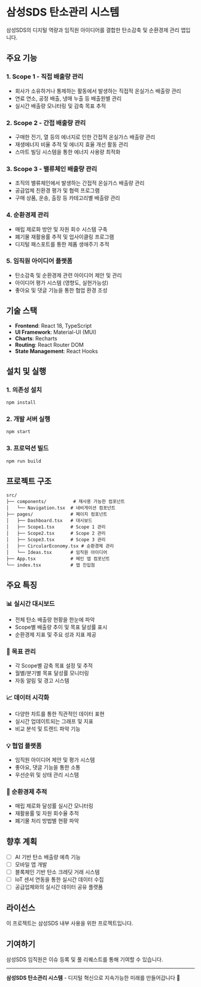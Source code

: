 # 삼성SDS 탄소관리 시스템

삼성SDS의 디지털 역량과 임직원 아이디어를 결합한 탄소감축 및 순환경제 관리 앱입니다.

## 주요 기능

### 1. Scope 1 - 직접 배출량 관리
- 회사가 소유하거나 통제하는 활동에서 발생하는 직접적 온실가스 배출량 관리
- 연료 연소, 공정 배출, 냉매 누출 등 배출원별 관리
- 실시간 배출량 모니터링 및 감축 목표 추적

### 2. Scope 2 - 간접 배출량 관리
- 구매한 전기, 열 등의 에너지로 인한 간접적 온실가스 배출량 관리
- 재생에너지 비율 추적 및 에너지 효율 개선 활동 관리
- 스마트 빌딩 시스템을 통한 에너지 사용량 최적화

### 3. Scope 3 - 밸류체인 배출량 관리
- 조직의 밸류체인에서 발생하는 간접적 온실가스 배출량 관리
- 공급업체 친환경 평가 및 협력 프로그램
- 구매 상품, 운송, 출장 등 카테고리별 배출량 관리

### 4. 순환경제 관리
- 매립 제로화 방안 및 자원 회수 시스템 구축
- 폐기물 재활용률 추적 및 업사이클링 프로그램
- 디지털 패스포트를 통한 제품 생애주기 추적

### 5. 임직원 아이디어 플랫폼
- 탄소감축 및 순환경제 관련 아이디어 제안 및 관리
- 아이디어 평가 시스템 (영향도, 실현가능성)
- 좋아요 및 댓글 기능을 통한 협업 환경 조성

## 기술 스택

- **Frontend**: React 18, TypeScript
- **UI Framework**: Material-UI (MUI)
- **Charts**: Recharts
- **Routing**: React Router DOM
- **State Management**: React Hooks

## 설치 및 실행

### 1. 의존성 설치
```bash
npm install
```

### 2. 개발 서버 실행
```bash
npm start
```

### 3. 프로덕션 빌드
```bash
npm run build
```

## 프로젝트 구조

```
src/
├── components/          # 재사용 가능한 컴포넌트
│   └── Navigation.tsx  # 네비게이션 컴포넌트
├── pages/              # 페이지 컴포넌트
│   ├── Dashboard.tsx   # 대시보드
│   ├── Scope1.tsx      # Scope 1 관리
│   ├── Scope2.tsx      # Scope 2 관리
│   ├── Scope3.tsx      # Scope 3 관리
│   ├── CircularEconomy.tsx # 순환경제 관리
│   └── Ideas.tsx       # 임직원 아이디어
├── App.tsx             # 메인 앱 컴포넌트
└── index.tsx           # 앱 진입점
```

## 주요 특징

### 📊 실시간 대시보드
- 전체 탄소 배출량 현황을 한눈에 파악
- Scope별 배출량 추이 및 목표 달성률 표시
- 순환경제 지표 및 주요 성과 지표 제공

### 🎯 목표 관리
- 각 Scope별 감축 목표 설정 및 추적
- 월별/분기별 목표 달성률 모니터링
- 자동 알림 및 경고 시스템

### 📈 데이터 시각화
- 다양한 차트를 통한 직관적인 데이터 표현
- 실시간 업데이트되는 그래프 및 지표
- 비교 분석 및 트렌드 파악 기능

### 💡 협업 플랫폼
- 임직원 아이디어 제안 및 평가 시스템
- 좋아요, 댓글 기능을 통한 소통
- 우선순위 및 상태 관리 시스템

### 🔄 순환경제 추적
- 매립 제로화 달성률 실시간 모니터링
- 재활용률 및 자원 회수율 추적
- 폐기물 처리 방법별 현황 파악

## 향후 계획

- [ ] AI 기반 탄소 배출량 예측 기능
- [ ] 모바일 앱 개발
- [ ] 블록체인 기반 탄소 크레딧 거래 시스템
- [ ] IoT 센서 연동을 통한 실시간 데이터 수집
- [ ] 공급업체와의 실시간 데이터 공유 플랫폼

## 라이선스

이 프로젝트는 삼성SDS 내부 사용을 위한 프로젝트입니다.

## 기여하기

삼성SDS 임직원은 이슈 등록 및 풀 리퀘스트를 통해 기여할 수 있습니다.

---

**삼성SDS 탄소관리 시스템** - 디지털 혁신으로 지속가능한 미래를 만들어갑니다 🌱

